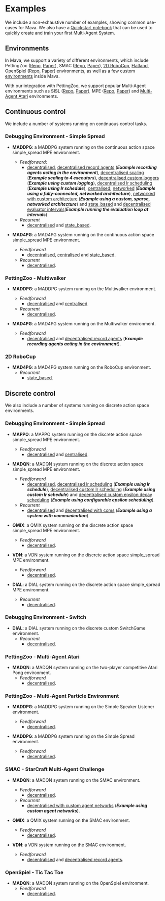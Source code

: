 # Examples
We include a non-exhaustive number of examples, showing common use-cases for Mava. We also have a [Quickstart notebook][quickstart] that can be used to quickly create and train your first Multi-Agent System.

## Environments

In Mava, we support a variety of different environments, which include
PettingZoo ([Repo][pz_repo], [Paper][pz_paper]), SMAC ([Repo][smac_repo], [Paper][smac_paper]), [2D RoboCup][robocup], [Flatland][flatland], OpenSpiel ([Repo][openspiel_repo], [Paper][openspiel_paper]) environments, as well as a few custom [environments][debug] inside Mava.

With our integration with PettingZoo, we support popular Multi-Agent environments such as SISL ([Repo][sisl_repo], [Paper][sisl_paper]), MPE ([Repo][mpe_repo], [Paper][mpe_paper]) and [Multi-Agent Atari](https://www.pettingzoo.ml/atari) environments.

## Continuous control
We include a number of systems running on continuous control tasks.

### Debugging Environment - Simple Spread
-   **MADDPG**:
    a MADDPG system running on the continuous action space simple_spread MPE environment.
    - *Feedforward*:
        -  [decentralised](debugging/simple_spread/feedforward/decentralised/run_maddpg.py), [decentralised record agents](debugging/simple_spread/feedforward/decentralised/run_maddpg_record.py) (***Example recording agents acting in the environment***), [decentralised scaling](debugging/simple_spread/feedforward/decentralised/run_maddpg_scaling.py) (***Example scaling to 4 executors***), [decentralised custom loggers](debugging/simple_spread/feedforward/decentralised/run_maddpg_custom_logging.py) (***Example using custom logging***), [decentralised lr scheduling](debugging/simple_spread/feedforward/decentralised/run_maddpg_lr_schedule.py) (***Example using lr schedule***),
[centralised](debugging/simple_spread/feedforward/centralised/run_maddpg.py), [networked](debugging/simple_spread/feedforward/networked/run_maddpg.py) (***Example using a fully-connected, networked architecture***), [networked with custom architecture](debugging/simple_spread/feedforward/networked/run_maddpg_custom_network.py) (***Example using a custom, sparse, networked architecture***) and [state_based](debugging/simple_spread/feedforward/state_based/run_maddpg.py) and [decentralised evaluator intervals](debugging/simple_spread/feedforward/decentralised/run_mad4pg_evaluator_interval.py)(***Example running the evaluation loop at intervals***)
    - *Recurrent*
        - [decentralised](debugging/simple_spread/recurrent/decentralised/run_maddpg.py) and [state_based](debugging/simple_spread/recurrent/state_based/run_maddpg.py).

-   **MAD4PG**:
    a MAD4PG system running on the continuous action space simple_spread MPE environment.
    - *Feedforward*
        - [decentralised](debugging/simple_spread/feedforward/decentralised/run_mad4pg.py), [centralised](debugging/simple_spread/feedforward/centralised/run_mad4pg.py)
    and [state_based](debugging/simple_spread/feedforward/state_based/run_mad4pg.py).
    - *Recurrent*
        - [decentralised](debugging/simple_spread/recurrent/decentralised/run_mad4pg.py).

### PettingZoo - Multiwalker
  -   **MADDPG**:
      a MADDPG system running on the Multiwalker environment.
      - *Feedforward*
        - [decentralised](petting_zoo/sisl/multiwalker/feedforward/decentralised/run_maddpg.py) and [centralised](petting_zoo/sisl/multiwalker/feedforward/centralised/run_maddpg.py).
      - *Recurrent*
        - [decentralised](petting_zoo/sisl/multiwalker/recurrent/decentralised/run_maddpg.py).

  -   **MAD4PG**:
      a MAD4PG system running on the Multiwalker environment.
      - *Feedforward*
        - [decentralised](petting_zoo/sisl/multiwalker/feedforward/decentralised/run_mad4pg.py) and [decentralised record agents](petting_zoo/sisl/multiwalker/feedforward/decentralised/run_mad4pg_record.py) (***Example recording agents acting in the environment***).

### 2D RoboCup
-   **MAD4PG**:
    a MAD4PG system running on the RoboCup environment.
    - *Recurrent*
      - [state_based](robocup/recurrent/state_based/run_mad4pg.py).
## Discrete control

We also include a number of systems running on discrete action space environments.

### Debugging Environment - Simple Spread
  -   **MAPPO**:
      a MAPPO system running on the discrete action space simple_spread MPE environment.
      - *Feedforward*
        - [decentralised](debugging/simple_spread/feedforward/decentralised/run_mappo.py) and [centralised](debugging/simple_spread/feedforward/centralised/run_mappo.py).

  -   **MADQN**:
      a MADQN system running on the discrete action space simple_spread MPE environment.
      - *Feedforward*
        - [decentralised](debugging/simple_spread/feedforward/decentralised/run_madqn.py), [decentralised lr scheduling](debugging/simple_spread/feedforward/decentralised/run_madqn_lr_schedule.py) (***Example using lr schedule***), [decentralised custom lr scheduling](debugging/simple_spread/feedforward/decentralised/run_madqn_custom_lr_schedule.py) (***Example using custom lr schedule***) and [decentralised custom epsilon decay scheduling](debugging/simple_spread/feedforward/decentralised/run_madqn_configurable_epsilon.py) (***Example using configurable epsilon scheduling***).
      - *Recurrent*
        - [decentralised](debugging/simple_spread/recurrent/decentralised/run_madqn.py) and [decentralised with coms](debugging/simple_spread/recurrent/decentralised/run_madqn_with_coms.py) (***Example using a system with communication***).

  -   **QMIX**:
      a QMIX system running on the discrete action space simple_spread MPE environment.
      - *Feedforward*
        - [decentralised](debugging/simple_spread/feedforward/decentralised/run_qmix.py).

  -   **VDN**:
      a VDN system running on the discrete action space simple_spread MPE environment.
      - *Feedforward*
        - [decentralised](debugging/simple_spread/feedforward/decentralised/run_vdn.py).

  -   **DIAL**:
      a DIAL system running on the discrete action space simple_spread MPE environment.
      - *Recurrent*
        - [decentralised](debugging/simple_spread/recurrent/decentralised/run_dial.py).

### Debugging Environment - Switch
-    **DIAL**:
    a DIAL system running on the discrete custom SwitchGame environment.
     - *Recurrent*
        - [decentralised](debugging/switch/recurrent/decentralised/run_dial.py).

### PettingZoo - Multi-Agent Atari
-   **MADQN**:
   a MADQN system running on the two-player competitive Atari Pong environment.
    - *Feedforward*
      - [decentralised](petting_zoo/atari/pong/feedforward/decentralised/run_madqn.py).

### PettingZoo - Multi-Agent Particle Environment
  -   **MADDPG**:
      a MADDPG system running on the Simple Speaker Listener environment.
      - *Feedforward*
        - [ decentralised](petting_zoo/mpe/simple_speaker_listener/feedforward/decentralised/run_maddpg.py).

  -   **MADDPG**:
      a MADDPG system running on the Simple Spread environment.
      - *Feedforward*
        - [decentralised](petting_zoo/mpe/simple_spread/feedforward/decentralised/run_maddpg.py).

### SMAC - StarCraft Multi-Agent Challenge
-   **MADQN**:
    a MADQN system running on the SMAC environment.
    - *Feedforward*
      - [decentralised](smac/feedforward/decentralised/run_madqn.py).
    - *Recurrent*
      - [decentralised with custom agent networks](smac/recurrent/decentralised/run_madqn.py) (***Example using custom agent networks***).

-   **QMIX**:
    a QMIX system running on the SMAC environment.
    - *Feedforward*
      - [decentralised](smac/feedforward/decentralised/run_qmix.py).

-   **VDN**:
    a VDN system running on the SMAC environment.
    - *Feedforward*
      - [decentralised](smac/feedforward/decentralised/run_vdn.py) and [decentralised record agents](smac/feedforward/decentralised/run_vdn_record.py).

### OpenSpiel - Tic Tac Toe
  -   **MADQN**:
      a MADQN system running on the OpenSpiel environment.
      - *Feedforward*
        - [decentralised](openspiel/tic_tac_toe/feedforward/decentralised/run_madqn.py).


[debug]: ../mava/utils/debugging
[pz_repo]: https://github.com/PettingZoo-Team/PettingZoo
[pz_paper]: https://arxiv.org/abs/2009.14471
[flatland]: https://gitlab.aicrowd.com/flatland/flatland
[smac_repo]: https://github.com/oxwhirl/smac
[smac_paper]: https://arxiv.org/abs/1902.04043
[openspiel_repo]: https://github.com/deepmind/open_spiel
[openspiel_paper]: https://github.com/deepmind/open_spiel
[sisl_repo]: https://github.com/sisl/MADRL
[sisl_paper]: http://ala2017.it.nuigalway.ie/papers/ALA2017_Gupta.pdf
[mpe_repo]: https://github.com/openai/multiagent-particle-envs
[mpe_paper]: https://arxiv.org/abs/1706.02275
[robocup]: https://github.com/rcsoccersim
[quickstart]: ./quickstart.ipynb
